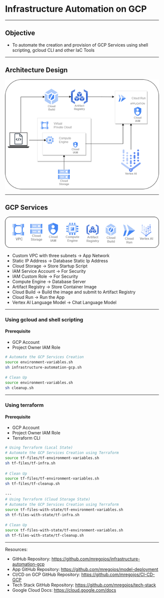 # Infrastructure Automation on GCP

---
## Objective
* To automate the creation and provision of GCP Services using shell scripting, gcloud CLI and other IaC Tools

---
## Architecture Design
![Infrastructure Automation Architecture GCP](images/Infra-Architecture.drawio.png)

---
## GCP Services
![Infrastructure Automation Services GCP](images/infra.drawio.png)

* Custom VPC with three subnets -> App Network
* Static IP Address -> Database Static Ip Address
* Cloud Storage -> Store Startup Script 
* IAM Service Account  -> For Security
* IAM Custom Role -> For Security 
* Compute Engine -> Database Server
* Artifact Registry -> Store Container Image
* Cloud Build -> Build the image and submit to Artifact Registry
* Cloud Run -> Run the App
* Vertex AI Language Model -> Chat Language Model

---
### Using gcloud and shell scripting

#### Prerequisite
* GCP Account
* Project Owner IAM Role

```sh
# Automate the GCP Services Creation
source environment-variables.sh
sh infrastructure-automation-gcp.sh

# Clean Up
source environment-variables.sh
sh cleanup.sh
```

---
### Using terraform

#### Prerequisite
* GCP Account
* Project Owner IAM Role
* Terraform CLI

```sh
# Using Terraform (Local State)
# Automate the GCP Services Creation using Terraform
source tf-files/tf-environment-variables.sh
sh tf-files/tf-infra.sh

# Clean Up
source tf-files/tf-environment-variables.sh
sh tf-files/tf-cleanup.sh

---
# Using Terraform (Cloud Storage State)
# Automate the GCP Services Creation using Terraform
source tf-files-with-state/tf-environment-variables.sh
sh tf-files-with-state/tf-infra.sh

# Clean Up
source tf-files-with-state/tf-environment-variables.sh
sh tf-files-with-state/tf-cleanup.sh
```


---
Resources:
* GitHub Repository: https://github.com/mregojos/infrastructure-automation-gcp
* App GitHub Repository: https://github.com/mregojos/model-deployment
* CI/CD on GCP GitHub Repository: https://github.com/mregojos/CI-CD-GCP
* Tech Stack GitHub Repository: https://github.com/mregojos/tech-stack
* Google Cloud Docs: https://cloud.google.com/docs